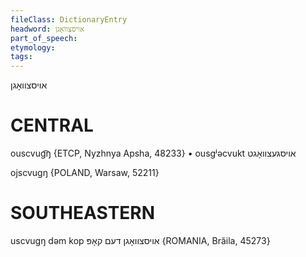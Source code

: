 ```yaml
---
fileClass: DictionaryEntry
headword: אויסצוואָגן
part_of_speech: 
etymology: 
tags: 
---
```

אויסצוואָגן

CENTRAL
========

ouscvug͡ŋ {ETCP, Nyzhnya Apsha, 48233}
	•	ousgʲəcvukt אויסגעצוואָגט

ojscvugŋ {POLAND, Warsaw, 52211}

SOUTHEASTERN
==============

uscvugŋ dəm kop אויסצוואָגן דעם קאָפּ {ROMANIA, Brăila, 45273}

